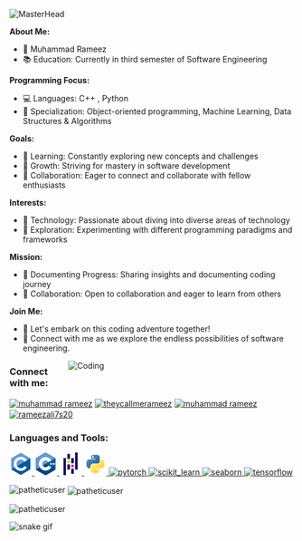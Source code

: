 ![MasterHead](https://qrangers.com/wp-content/uploads/2021/09/Banner-Introduction-to-3D-Animation.png)

**About Me:**
- 👤 Muhammad Rameez
- 📚 Education: Currently in third semester of Software Engineering

**Programming Focus:**
- 💻 Languages: C++ , Python
- 🎯 Specialization: Object-oriented programming, Machine Learning, Data Structures & Algorithms

**Goals:**
- 🌱 Learning: Constantly exploring new concepts and challenges
- 🚀 Growth: Striving for mastery in software development
- 🤝 Collaboration: Eager to connect and collaborate with fellow enthusiasts

**Interests:**
- 🔬 Technology: Passionate about diving into diverse areas of technology
- 🧪 Exploration: Experimenting with different programming paradigms and frameworks

**Mission:**
- 📝 Documenting Progress: Sharing insights and documenting coding journey
- 🤝 Collaboration: Open to collaboration and eager to learn from others

**Join Me:**
- 🚀 Let's embark on this coding adventure together!
- 🤝 Connect with me as we explore the endless possibilities of software engineering.


<img alt="Coding" width="400" src="https://media.licdn.com/dms/image/v2/C4E12AQHhfpP2slLoXw/article-cover_image-shrink_720_1280/article-cover_image-shrink_720_1280/0/1578791250559?e=1731542400&v=beta&t=vnrvmrEz4YQzidZv2NRAqXktnb0P5cYi5pUdKw6mXg8" style="float: right;">


<h3 align="left">Connect with me:</h3>
<p align="left">
<a href="https://linkedin.com/in/muhammad rameez" target="blank"><img align="center" src="https://raw.githubusercontent.com/rahuldkjain/github-profile-readme-generator/master/src/images/icons/Social/linked-in-alt.svg" alt="muhammad rameez" height="30" width="40" /></a>
<a href="https://instagram.com/theycallmerameez" target="blank"><img align="center" src="https://raw.githubusercontent.com/rahuldkjain/github-profile-readme-generator/master/src/images/icons/Social/instagram.svg" alt="theycallmerameez" height="30" width="40" /></a>
<a href="https://www.leetcode.com/muhammad rameez" target="blank"><img align="center" src="https://raw.githubusercontent.com/rahuldkjain/github-profile-readme-generator/master/src/images/icons/Social/leet-code.svg" alt="muhammad rameez" height="30" width="40" /></a>
<a href="https://auth.geeksforgeeks.org/user/rameezali7s20" target="blank"><img align="center" src="https://raw.githubusercontent.com/rahuldkjain/github-profile-readme-generator/master/src/images/icons/Social/geeks-for-geeks.svg" alt="rameezali7s20" height="30" width="40" /></a>
</p>

<h3 align="left">Languages and Tools:</h3>
<p align="left"> <a href="https://www.cprogramming.com/" target="_blank" rel="noreferrer"> <img src="https://raw.githubusercontent.com/devicons/devicon/master/icons/c/c-original.svg" alt="c" width="40" height="40"/> </a> <a href="https://www.w3schools.com/cpp/" target="_blank" rel="noreferrer"> <img src="https://raw.githubusercontent.com/devicons/devicon/master/icons/cplusplus/cplusplus-original.svg" alt="cplusplus" width="40" height="40"/> </a> <a href="https://pandas.pydata.org/" target="_blank" rel="noreferrer"> <img src="https://raw.githubusercontent.com/devicons/devicon/2ae2a900d2f041da66e950e4d48052658d850630/icons/pandas/pandas-original.svg" alt="pandas" width="40" height="40"/> </a> <a href="https://www.python.org" target="_blank" rel="noreferrer"> <img src="https://raw.githubusercontent.com/devicons/devicon/master/icons/python/python-original.svg" alt="python" width="40" height="40"/> </a> <a href="https://pytorch.org/" target="_blank" rel="noreferrer"> <img src="https://www.vectorlogo.zone/logos/pytorch/pytorch-icon.svg" alt="pytorch" width="40" height="40"/> </a> <a href="https://scikit-learn.org/" target="_blank" rel="noreferrer"> <img src="https://upload.wikimedia.org/wikipedia/commons/0/05/Scikit_learn_logo_small.svg" alt="scikit_learn" width="40" height="40"/> </a> <a href="https://seaborn.pydata.org/" target="_blank" rel="noreferrer"> <img src="https://seaborn.pydata.org/_images/logo-mark-lightbg.svg" alt="seaborn" width="40" height="40"/> </a> <a href="https://www.tensorflow.org" target="_blank" rel="noreferrer"> <img src="https://www.vectorlogo.zone/logos/tensorflow/tensorflow-icon.svg" alt="tensorflow" width="40" height="40"/> </a> </p>

<p><img align="left" src="https://github-readme-stats.vercel.app/api/top-langs?username=patheticuser&show_icons=true&locale=en&layout=compact" alt="patheticuser" /></p>

<p>&nbsp;<img align="center" src="https://github-readme-stats.vercel.app/api?username=patheticuser&show_icons=true&locale=en" alt="patheticuser" /></p>

<p><img align="center" src="https://github-readme-streak-stats.herokuapp.com/?user=patheticuser&" alt="patheticuser" /></p>

![snake gif](https://raw.githubusercontent.com/PatheticUser/PatheticUser/output/github-snake-dark.svg)

